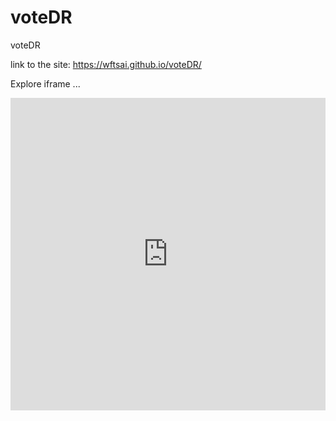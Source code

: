 # voteDR
voteDR

link to the site:  https://wftsai.github.io/voteDR/

Explore iframe ...
<iframe src="https://script.google.com/macros/s/AKfycbzfbo6mGIMWtypiL12klF6Np4kRGWQjFevoIJmNFJQiMhZs_yM1/exec" frameborder="0" width="100%" height="500px"></iframe>

